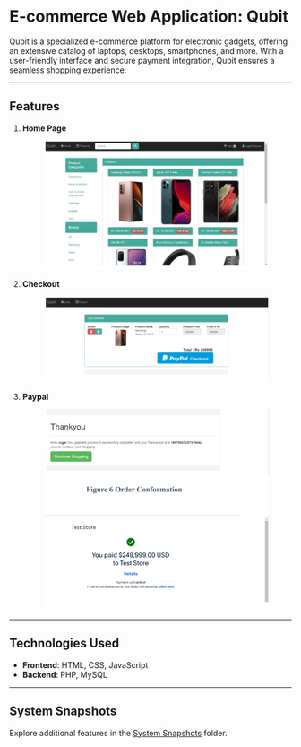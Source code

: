 # E-commerce Web Application: Qubit

Qubit is a specialized e-commerce platform for electronic gadgets, offering an extensive catalog of laptops, desktops, smartphones, and more. With a user-friendly interface and secure payment integration, Qubit ensures a seamless shopping experience.

---

## Features

1. **Home Page**  
   <p align="center">
      <img src="./screenshots/1.png" alt="Main page" width="400">
   </p>
   

2. **Checkout**  
   <p align="center">
      <img src="./screenshots/2.png" alt="Cart" width="400">
   </p>
  

3. **Paypal**  
   <p align="center">
      <img src="./screenshots/3.png" alt="Paypal" width="400">
   </p>

---

## Technologies Used
- **Frontend**: HTML, CSS, JavaScript  
- **Backend**: PHP, MySQL  




---

## System Snapshots
Explore additional features in the [System Snapshots](./screenshots) folder.
